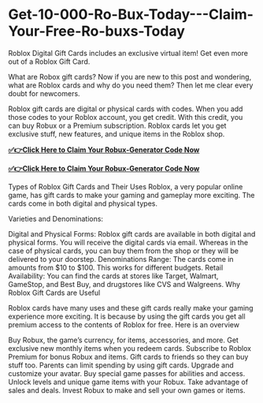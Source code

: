 # Get-10-000-Ro-Bux-Today---Claim-Your-Free-Ro-buxs-Today

Roblox Digital Gift Cards includes an exclusive virtual item! Get even more out of a Roblox Gift Card.  

What are Robox gift cards?
Now if you are new to this post and wondering, what are Roblox cards and why do you need them? Then let me clear every doubt for newcomers.

Roblox gift cards are digital or physical cards with codes. When you add those codes to your Roblox account, you get credit. With this credit, you can buy Robux or a Premium subscription. Roblox cards let you get exclusive stuff, new features, and unique items in the Roblox shop.

**[✅👉Click Here to Claim Your Robux-Generator Code Now](https://usadeals.pro/Robux-Generator/)**

**[✅👉Click Here to Claim Your Robux-Generator Code Now](https://usadeals.pro/Robux-Generator/)**

Types of Roblox Gift Cards and Their Uses
Roblox, a very popular online game, has gift cards to make your gaming and gameplay more exciting. The cards come in both digital and physical types.

Varieties and Denominations:

Digital and Physical Forms: Roblox gift cards are available in both digital and physical forms. You will receive the digital cards via email. Whereas in the case of physical cards, you can buy them from the shop or they will be delivered to your doorstep.
Denominations Range: The cards come in amounts from $10 to $100. This works for different budgets.
Retail Availability: You can find the cards at stores like Target, Walmart, GameStop, and Best Buy, and drugstores like CVS and Walgreens.
Why Roblox Gift Cards are Useful

Roblox cards have many uses and these gift cards really make your gaming experience more exciting. It is because by using the gift cards you get all premium access to the contents of Roblox for free. Here is an overview

Buy Robux, the game’s currency, for items, accessories, and more.
Get exclusive new monthly items when you redeem cards.
Subscribe to Roblox Premium for bonus Robux and items.
Gift cards to friends so they can buy stuff too.
Parents can limit spending by using gift cards.
Upgrade and customize your avatar.
Buy special game passes for abilities and access.
Unlock levels and unique game items with your Robux.
Take advantage of sales and deals.
Invest Robux to make and sell your own games or items.
